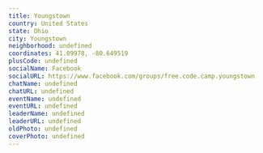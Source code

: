 ```yaml
---
title: Youngstown
country: United States
state: Ohio
city: Youngstown
neighborhood: undefined
coordinates: 41.09978, -80.649519
plusCode: undefined
socialName: Facebook
socialURL: https://www.facebook.com/groups/free.code.camp.youngstown
chatName: undefined
chatURL: undefined
eventName: undefined
eventURL: undefined
leaderName: undefined
leaderURL: undefined
oldPhoto: undefined
coverPhoto: undefined
---
```

